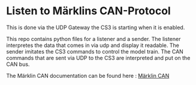 # Listen to Märklins CAN-Protocol 

This is done via the UDP Gateway the CS3 is starting when it is enabled.

This repo contains python files for a listener and a sender.
The listener interpretes the data that comes in via udp and display it readable.
The sender imitates the CS3 commands to control the model train. The CAN commands that are sent via UDP to the CS3 are interpreted and put on the CAN bus.

The Märklin CAN documentation can be found here : [Märklin CAN](https://streaming.maerklin.de/public-media/cs2/cs2CAN-Protokoll-2_0.pdf)
